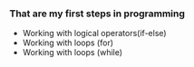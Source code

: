 <h3>That are my first steps in programming</h3>

<ul>
 <li>Working with logical operators(if-else)
 <li>Working with loops (for)</li>
 <li>Working with loops (while)</li>
</ul>

